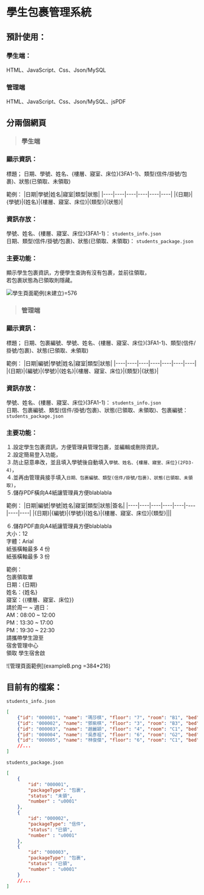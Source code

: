 # 學生包裹管理系統

## 預計使用：
### 學生端：
HTML、JavaScript、Css、Json/MySQL

### 管理端
HTML、JavaScript、Css、Json/MySQL、jsPDF


## 分兩個網頁

> ### 學生端

### 顯示資訊：
標題；
日期、學號、姓名、{樓層、寢室、床位}(3FA1-1)、類型(信件/掛號/包裹)、狀態(已領取、未領取)

範例：
|日期|學號|姓名|寢室|類型|狀態|
|----|----|----|----|----|----|
|{日期}|{學號}|{姓名}|{樓層、寢室、床位}|{類型}|{狀態}|

### 資訊存放：
學號、姓名、{樓層、寢室、床位}(3FA1-1)：
```students_info.json```  
日期、類型(信件/掛號/包裹)、狀態(已領取、未領取)：
```students_package.json```

### 主要功能：
顯示學生包裹資訊，方便學生查詢有沒有包裹，並前往領取，  
若包裹狀態為已領取則隱藏。

![學生頁面範例(未建立)](exampleA.png)=576

> ### 管理端
### 顯示資訊：
標題； 日期、包裹編號、學號、姓名、{樓層、寢室、床位}(3FA1-1)、類型(信件/掛號/包裹)、狀態(已領取、未領取)

範例：
|日期|編號|學號|姓名|寢室|類型|狀態|
|----|----|----|----|----|----|----|
|{日期}|{編號}|{學號}|{姓名}|{樓層、寢室、床位}|{類型}|{狀態}|

### 資訊存放：
學號、姓名、{樓層、寢室、床位}(3FA1-1)：
```students_info.json```  
日期、包裹編號、類型(信件/掛號/包裹)、狀態(已領取、未領取)、包裹編號：
```students_package.json```

### 主要功能：
１.設定學生包裹資訊，方便管理員管理包裹，並編輯或刪除資訊，  
２.設定簡易登入功能，  
３.防止惡意串改，並且填入學號後自動填入```學號、姓名、{樓層、寢室、床位}(2FD3-4)```，   
４.並再由管理員接手填入```日期、包裹編號、類型(信件/掛號/包裹)、狀態(已領取、未領取)```，  
５.儲存PDF橫向A4紙讓管理員方便blablabla

範例：
|日期|編號|學號|姓名|寢室|類型|狀態|簽名|
|----|----|----|----|----|----|----|----|
|{日期}|{編號}|{學號}|{姓名}|{樓層、寢室、床位}|{類型}|||

６.儲存PDF直向A4紙讓管理員方便blablabla  
大小：12  
字體：Arial  
紙張橫軸最多 4 份  
紙張橫軸最多 3 份

範例：  
包裹領取單  
日期：{日期}  
姓名：{姓名}  
寢室：{{樓層、寢室、床位}}  
請於周一 ~ 週日：  
AM：08:00 ~ 12:00  
PM：13:30 ~ 17:00  
PM：19:30 ~ 22:30  
請攜帶學生證至  
宿舍管理中心  
領取
學生宿舍啟

![管理頁面範例](exampleB.png =384*216)
## 目前有的檔案：
```students_info.json```
```json
[
    {"id": "000001", "name": "瑪莎棋", "floor": "7", "room": "B1", "bed": "6"},
    {"id": "000002", "name": "鄧紫棋", "floor": "3", "room": "B3", "bed": "6"},
    {"id": "000003", "name": "趙麗穎", "floor": "4", "room": "C1", "bed": "4"},
    {"id": "000004", "name": "吳彥祖", "floor": "6", "room": "G2", "bed": "3"},
    {"id": "000005", "name": "林俊傑", "floor": "6", "room": "C1", "bed": "4"}
    //...
]
```

```students_package.json```
```json
[
    {
        "id": "000001",
        "packageType": "包裹",
        "status": "未領",
        "number" : "u0001"
    },
    {
        "id": "000002",
        "packageType": "信件",
        "status": "已領",
        "number" : "u0001"
    },
    {
        "id": "000003",
        "packageType": "包裹",
        "status": "已領",
        "number" : "u0001"
    }
    //...
]
```
